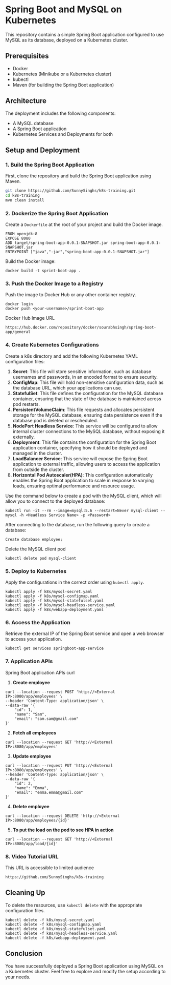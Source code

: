 # Spring Boot and MySQL on Kubernetes

This repository contains a simple Spring Boot application configured to use MySQL as its database, deployed on a Kubernetes cluster.

## Prerequisites

- Docker
- Kubernetes (Minikube or a Kubernetes cluster)
- kubectl
- Maven (for building the Spring Boot application)

## Architecture

The deployment includes the following components:
- A MySQL database
- A Spring Boot application
- Kubernetes Services and Deployments for both

## Setup and Deployment

### 1. Build the Spring Boot Application

First, clone the repository and build the Spring Boot application using Maven.

```sh
git clone https://github.com/SunnySinghs/k8s-training.git
cd k8s-training
mvn clean install
```

### 2. Dockerize the Spring Boot Application

Create a `Dockerfile` at the root of your project and build the Docker image.

```
FROM openjdk:8
EXPOSE 8080
ADD target/spring-boot-app-0.0.1-SNAPSHOT.jar spring-boot-app-0.0.1-SNAPSHOT.jar
ENTRYPOINT ["java","-jar","spring-boot-app-0.0.1-SNAPSHOT.jar"]
```

Build the Docker image:

```
docker build -t sprint-boot-app .
```

### 3. Push the Docker Image to a Registry

Push the image to Docker Hub or any other container registry.

```
docker login 
docker push <your-username>/sprint-boot-app
````

Docker Hub Image URL

```
https://hub.docker.com/repository/docker/sourabhsingh/spring-boot-app/general
```

### 4. Create Kubernetes Configurations

Create a k8s directory and add the following Kubernetes YAML configuration files:

1. **Secret**: This file will store sensitive information, such as database usernames and passwords, in an encoded format to ensure security.
2. **ConfigMap**: This file will hold non-sensitive configuration data, such as the database URL, which your applications can use.
3. **StatefulSet**: This file defines the configuration for the MySQL database container, ensuring that the state of the database is maintained across pod restarts.
4. **PersistentVolumeClaim**: This file requests and allocates persistent storage for the MySQL database, ensuring data persistence even if the database pod is deleted or rescheduled.
5. **NodePort Headless Service**: This service will be configured to allow internal cluster connections to the MySQL database, without exposing it externally.
6. **Deployment**: This file contains the configuration for the Spring Boot application container, specifying how it should be deployed and managed in the cluster.
7. **LoadBalancer Service**: This service will expose the Spring Boot application to external traffic, allowing users to access the application from outside the cluster.
8. **Horizontal Pod Autoscaler(HPA)**: This configuration automatically enables the Spring Boot application to scale in response to varying loads, ensuring optimal performance and resource usage.

Use the command below to create a pod with the MySQL client, which will allow you to connect to the deployed database:

```
kubectl run -it --rm --image=mysql:5.6 --restart=Never mysql-client -- mysql -h <Headless Service Name> -p <Password>
```

After connecting to the database, run the following query to create a database:

```
Create database employee;
```

Delete the MySQL client pod

```
kubectl delete pod mysql-client
```

### 5. Deploy to Kubernetes

Apply the configurations in the correct order using `kubectl apply`.

```
kubectl apply -f k8s/mysql-secret.yaml
kubectl apply -f k8s/mysql-configmap.yaml
kubectl apply -f k8s/mysql-statefulset.yaml
kubectl apply -f k8s/mysql-headless-service.yaml
kubectl apply -f k8s/webapp-deployment.yaml
```

### 6. Access the Application

Retrieve the external IP of the Spring Boot service and open a web browser to access your application.

```
kubectl get services springboot-app-service
```

### 7. Application APIs

Spring Boot application APIs curl

1. **Create employee**

```
curl --location --request POST 'http://<External IP>:8080/app/employees' \
--header 'Content-Type: application/json' \
--data-raw '{
    "id": 1,
    "name": "Sam",
    "email": "sam.sam@gmail.com"
}'
```

2. **Fetch all employees**

```
curl --location --request GET 'http://<External IP>:8080/app/employees'
```

3. **Update employee**

```
curl --location --request PUT 'http://<External IP>:8080/app/employees' \
--header 'Content-Type: application/json' \
--data-raw '{
    "id": 2,
    "name": "Emma",
    "email": "emma.emma@gmail.com"
}'
```

4. **Delete employee**

```
curl --location --request DELETE 'http://<External IP>:8080/app/employees/{id}'
```

5. **To put the load on the pod to see HPA in action**

```
curl --location --request GET 'http://<External IP>:8080/app/load/{id}'
```

### 8. Video Tutorial URL
This URL is accessible to limited audience

```
https://github.com/SunnySinghs/k8s-training
```

## Cleaning Up

To delete the resources, use `kubectl delete` with the appropriate configuration files.

```
kubectl delete -f k8s/mysql-secret.yaml
kubectl delete -f k8s/mysql-configmap.yaml
kubectl delete -f k8s/mysql-statefulset.yaml
kubectl delete -f k8s/mysql-headless-service.yaml
kubectl delete -f k8s/webapp-deployment.yaml
```

## Conclusion

You have successfully deployed a Spring Boot application using MySQL on a Kubernetes cluster. Feel free to explore and modify the setup according to your needs.
